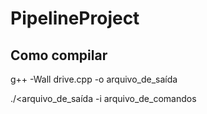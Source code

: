 # PipelineProject

## Como compilar

g++ -Wall drive.cpp -o arquivo_de_saída

./<arquivo_de_saída -i arquivo_de_comandos

